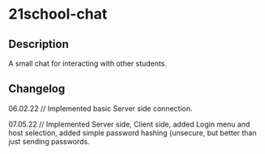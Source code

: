 # 21school-chat

## Description

A small chat for interacting with other students.

## Changelog

06.02.22 // Implemented basic Server side connection.

07.05.22 // Implemented Server side, Client side, added Login menu and host selection,
            added simple password hashing (unsecure, but better than just sending passwords.
